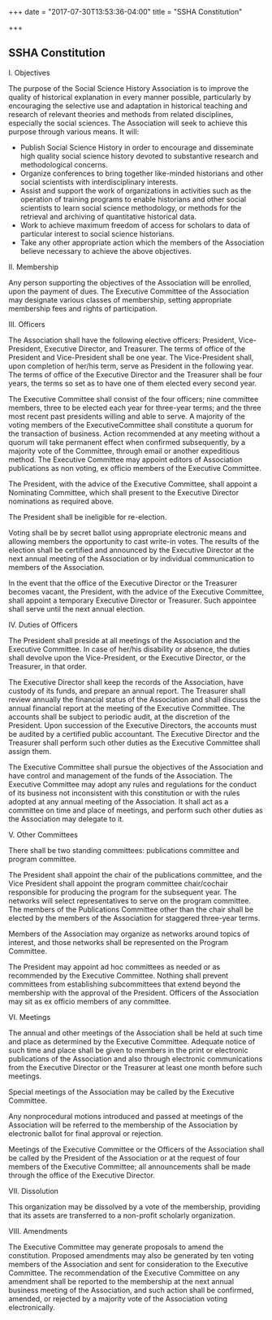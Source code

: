 +++
date = "2017-07-30T13:53:36-04:00"
title = "SSHA Constitution"

+++

## SSHA Constitution

I. Objectives

The purpose of the Social Science History Association is to improve the quality of historical explanation in every manner possible, particularly by encouraging the selective use and adaptation in historical teaching and research of relevant theories and methods from related disciplines, especially the social sciences. The Association will seek to achieve this purpose through various means. It will:

- Publish Social Science History in order to encourage and disseminate high quality social science history devoted to substantive research and methodological concerns.
- Organize conferences to bring together like-minded historians and other social scientists with interdisciplinary interests.
- Assist and support the work of organizations in activities such as the operation of training programs to enable historians and other social scientists to learn social science methodology, or methods for the retrieval and archiving of quantitative historical data.
- Work to achieve maximum freedom of access for scholars to data of particular interest to social science historians.
- Take any other appropriate action which the members of the Association believe necessary to achieve the above objectives.

II. Membership

Any person supporting the objectives of the Association will be enrolled, upon the payment of dues. The Executive Committee of the Association may designate various classes of membership, setting appropriate membership fees and rights of participation.

III. Officers

The Association shall have the following elective officers: President, Vice-President, Executive Director, and Treasurer. The terms of office of the President and Vice-President shall be one year. The Vice-President shall, upon completion of her/his term, serve as President in the following year. The terms of office of the Executive Director and the Treasurer shall be four years, the terms so set as to have one of them elected every second year.

The Executive Committee shall consist of the four officers; nine committee members, three to be elected each year for three-year terms; and the three most recent past presidents willing and able to serve. A majority of the voting members of the ExecutiveCommittee shall constitute a quorum for the transaction of business. Action recommended at any meeting without a quorum will take permanent effect when confirmed subsequently, by a majority vote of the Committee, through email or another expeditious method. The Executive Committee may appoint editors of Association publications as non voting, ex officio members of the Executive Committee.

The President, with the advice of the Executive Committee, shall appoint a Nominating Committee, which shall present to the Executive Director nominations as required above.

The President shall be ineligible for re-election.

Voting shall be by secret ballot using appropriate electronic means and allowing members the opportunity to cast write-in votes. The results of the election shall be certified and announced by the Executive Director at the next annual meeting of the Association or by individual communication to members of the Association.

In the event that the office of the Executive Director or the Treasurer becomes vacant, the President, with the advice of the Executive Committee, shall appoint a temporary Executive Director or Treasurer. Such appointee shall serve until the next annual election.

IV. Duties of Officers

The President shall preside at all meetings of the Association and the Executive Committee. In case of her/his disability or absence, the duties shall devolve upon the Vice-President, or the Executive Director, or the Treasurer, in that order.

The Executive Director shall keep the records of the Association, have custody of its funds, and prepare an annual report. The Treasurer shall review annually the financial status of the Association and shall discuss the annual financial report at the meeting of the Executive Committee. The accounts shall be subject to periodic audit, at the discretion of the President. Upon succession of the Executive Directors, the accounts must be audited by a certified public accountant. The Executive Director and the Treasurer shall perform such other duties as the Executive Committee shall assign them.

The Executive Committee shall pursue the objectives of the Association and have control and management of the funds of the Association. The Executive Committee may adopt any rules and regulations for the conduct of its business not inconsistent with this constitution or with the rules adopted at any annual meeting of the Association. It shall act as a committee on time and place of meetings, and perform such other duties as the Association may delegate to it.

V. Other Committees

There shall be two standing committees: publications committee and program committee.

The President shall appoint the chair of the publications committee, and the Vice President shall appoint the program committee chair/cochair responsible for producing the program for the subsequent year. The networks will select representatives to serve on the program committee. The members of the Publications Committee other than the chair shall be elected by the members of the Association for staggered three-year terms.

Members of the Association may organize as networks around topics of interest, and those networks shall be represented on the Program Committee.

The President may appoint ad hoc committees as needed or as recommended by the Executive Committee. Nothing shall prevent committees from establishing subcommittees that extend beyond the membership with the approval of the President. Officers of the Association may sit as ex officio members of any committee.

VI. Meetings

The annual and other meetings of the Association shall be held at such time and place as determined by the Executive Committee. Adequate notice of such time and place shall be given to members in the print or electronic publications of the Association and also through electronic communications from the Executive Director or the Treasurer at least one month before such meetings.

Special meetings of the Association may be called by the Executive Committee.

Any nonprocedural motions introduced and passed at meetings of the Association will be referred to the membership of the Association by electronic ballot for final approval or rejection.

Meetings of the Executive Committee or the Officers of the Association shall be called by the President of the Association or at the request of four members of the Executive Committee; all announcements shall be made through the office of the Executive Director.

VII. Dissolution

This organization may be dissolved by a vote of the membership, providing that its assets are transferred to a non-profit scholarly organization.

VIII. Amendments

The Executive Committee may generate proposals to amend the constitution. Proposed amendments may also be generated by ten voting members of the Association and sent for consideration to the Executive Committee. The recommendation of the Executive Committee on any amendment shall be reported to the membership at the next annual business meeting of the Association, and such action shall be confirmed, amended, or rejected by a majority vote of the Association voting electronically.
